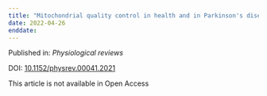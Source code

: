 ```yaml
---
title: "Mitochondrial quality control in health and in Parkinson's disease."
date: 2022-04-26
enddate:
---
```


Published in: *Physiological reviews*

DOI: [10.1152/physrev.00041.2021](https://doi.org/10.1152/physrev.00041.2021)

This article is not available in Open Access


